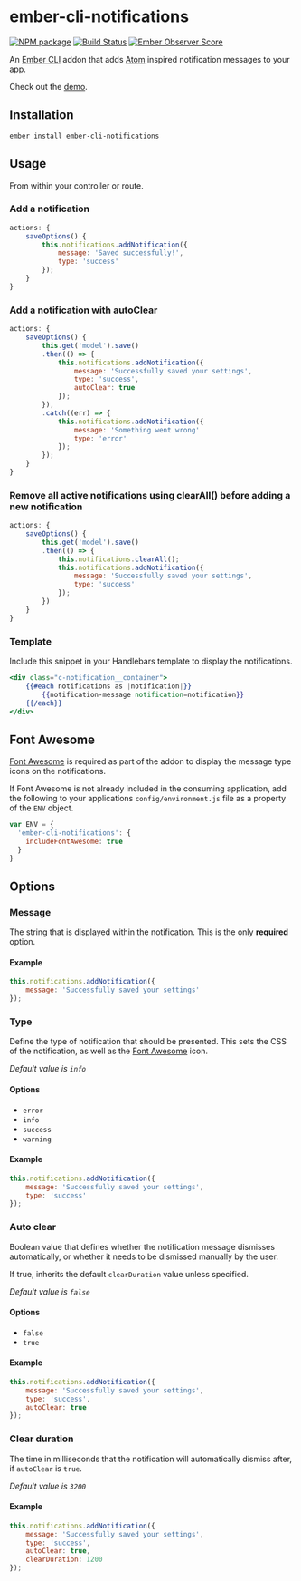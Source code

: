 # ember-cli-notifications

[![NPM package](https://img.shields.io/npm/v/ember-cli-notifications.svg)](https://www.npmjs.com/package/ember-cli-notifications) [![Build Status](https://img.shields.io/travis/Blooie/ember-cli-notifications.svg)](https://travis-ci.org/Blooie/ember-cli-notifications) [![Ember Observer Score](http://emberobserver.com/badges/ember-cli-notifications.svg)](http://emberobserver.com/addons/ember-cli-notifications)


An [Ember CLI] addon that adds [Atom] inspired notification messages to your app.

Check out the [demo].

## Installation

```shell
ember install ember-cli-notifications
```

## Usage

From within your controller or route.

### Add a notification

```js
actions: {
    saveOptions() {
        this.notifications.addNotification({
            message: 'Saved successfully!',
            type: 'success'
        });
    }
}
```

### Add a notification with autoClear

```js
actions: {
    saveOptions() {
        this.get('model').save()
        .then(() => {
            this.notifications.addNotification({
                message: 'Successfully saved your settings',
                type: 'success',
                autoClear: true
            });
        }),
        .catch((err) => {
            this.notifications.addNotification({
                message: 'Something went wrong'
                type: 'error'
            });
        });
    }
}
```

### Remove all active notifications using clearAll() before adding a new notification

```js
actions: {
    saveOptions() {
        this.get('model').save()
        .then(() => {
            this.notifications.clearAll();
            this.notifications.addNotification({
                message: 'Successfully saved your settings',
                type: 'success'
            });
        })
    }
}
```
### Template

Include this snippet in your Handlebars template to display the notifications.

```hbs
<div class="c-notification__container">
    {{#each notifications as |notification|}}
        {{notification-message notification=notification}}
    {{/each}}
</div>
```

## Font Awesome

[Font Awesome] is required as part of the addon to display the message type icons on the notifications.

If Font Awesome is not already included in the consuming application, add the following to your applications `config/environment.js` file as a property of the `ENV` object.

```js
var ENV = {
  'ember-cli-notifications': {
    includeFontAwesome: true
  }
}
```

## Options

### Message

The string that is displayed within the notification. This is the only **required** option.

#### Example

```js
this.notifications.addNotification({
    message: 'Successfully saved your settings'
});
```

### Type

Define the type of notification that should be presented. This sets the CSS of the notification, as well as the [Font Awesome] icon.

*Default value is `info`*

#### Options

* `error`
* `info`
* `success`
* `warning`

#### Example

```js
this.notifications.addNotification({
    message: 'Successfully saved your settings',
    type: 'success'
});
```

### Auto clear

Boolean value that defines whether the notification message dismisses automatically, or whether it needs to be dismissed manually by the user.

If true, inherits the default `clearDuration` value unless specified.

*Default value is `false`*

#### Options

* `false`
* `true`

#### Example

```js
this.notifications.addNotification({
    message: 'Successfully saved your settings',
    type: 'success',
    autoClear: true
});
```

### Clear duration

The time in milliseconds that the notification will automatically dismiss after, if `autoClear` is `true`.

*Default value is `3200`*

#### Example

```js
this.notifications.addNotification({
    message: 'Successfully saved your settings',
    type: 'success',
    autoClear: true,
    clearDuration: 1200
});
```

[Ember CLI]: http://ember-cli.com
[Atom]: https://github.com/atom/notifications
[demo]: http://blooie.github.io/ember-cli-notifications
[broccoli-sass]: https://www.npmjs.com/package/broccoli-sass
[Font Awesome]: http://fortawesome.github.io/Font-Awesome
